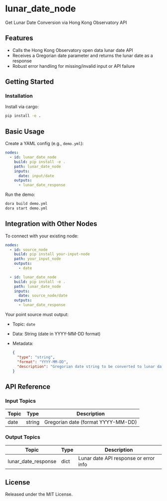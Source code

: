# lunar_date_node

Get Lunar Date Conversion via Hong Kong Observatory API

## Features
- Calls the Hong Kong Observatory open data lunar date API
- Receives a Gregorian date parameter and returns the lunar date as a response
- Robust error handling for missing/invalid input or API failure

## Getting Started

### Installation
Install via cargo:
```bash
pip install -e .
````

## Basic Usage

Create a YAML config (e.g., `demo.yml`):

```yaml
nodes:
  - id: lunar_date_node
    build: pip install -e .
    path: lunar_date_node
    inputs:
      date: input/date
    outputs:
      - lunar_date_response
```

Run the demo:

```bash
dora build demo.yml
dora start demo.yml
```


## Integration with Other Nodes

To connect with your existing node:

```yaml
nodes:
  - id: source_node
    build: pip install your-input-node
    path: your_input_node
    outputs:
      - date

  - id: lunar_date_node
    build: pip install -e .
    path: lunar_date_node
    inputs:
      date: source_node/date
    outputs:
      - lunar_date_response
```

Your point source must output:

* Topic: `date`
* Data: String (date in YYYY-MM-DD format)
* Metadata:

  ```json
  {
    "type": "string",
    "format": "YYYY-MM-DD",
    "description": "Gregorian date string to be converted to lunar date"
  }
  ```

## API Reference

### Input Topics

| Topic | Type   | Description                         |
|-------|--------|-------------------------------------|
| date  | string | Gregorian date (format YYYY-MM-DD)  |

### Output Topics

| Topic                | Type | Description                           |
|----------------------|------|---------------------------------------|
| lunar_date_response  | dict | Lunar date API response or error info |

## License

Released under the MIT License.
